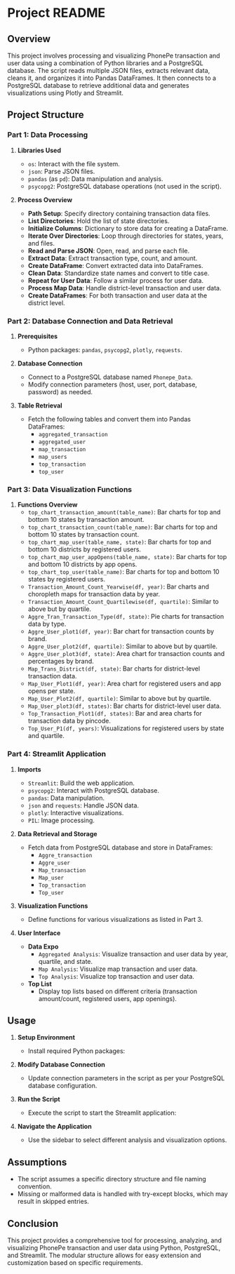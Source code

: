 # Project README

## Overview

This project involves processing and visualizing PhonePe transaction and user data using a combination of Python libraries and a PostgreSQL database. The script reads multiple JSON files, extracts relevant data, cleans it, and organizes it into Pandas DataFrames. It then connects to a PostgreSQL database to retrieve additional data and generates visualizations using Plotly and Streamlit.

## Project Structure

### Part 1: Data Processing

1. **Libraries Used**
   - `os`: Interact with the file system.
   - `json`: Parse JSON files.
   - `pandas` (as `pd`): Data manipulation and analysis.
   - `psycopg2`: PostgreSQL database operations (not used in the script).

2. **Process Overview**
   - **Path Setup**: Specify directory containing transaction data files.
   - **List Directories**: Hold the list of state directories.
   - **Initialize Columns**: Dictionary to store data for creating a DataFrame.
   - **Iterate Over Directories**: Loop through directories for states, years, and files.
   - **Read and Parse JSON**: Open, read, and parse each file.
   - **Extract Data**: Extract transaction type, count, and amount.
   - **Create DataFrame**: Convert extracted data into DataFrames.
   - **Clean Data**: Standardize state names and convert to title case.
   - **Repeat for User Data**: Follow a similar process for user data.
   - **Process Map Data**: Handle district-level transaction and user data.
   - **Create DataFrames**: For both transaction and user data at the district level.

### Part 2: Database Connection and Data Retrieval

1. **Prerequisites**
   - Python packages: `pandas`, `psycopg2`, `plotly`, `requests`.

2. **Database Connection**
   - Connect to a PostgreSQL database named `Phonepe_Data`.
   - Modify connection parameters (host, user, port, database, password) as needed.

3. **Table Retrieval**
   - Fetch the following tables and convert them into Pandas DataFrames:
     - `aggregated_transaction`
     - `aggregated_user`
     - `map_transaction`
     - `map_users`
     - `top_transaction`
     - `top_user`

### Part 3: Data Visualization Functions

1. **Functions Overview**
   - `top_chart_transaction_amount(table_name)`: Bar charts for top and bottom 10 states by transaction amount.
   - `top_chart_transaction_count(table_name)`: Bar charts for top and bottom 10 states by transaction count.
   - `top_chart_map_user(table_name, state)`: Bar charts for top and bottom 10 districts by registered users.
   - `top_chart_map_user_appOpens(table_name, state)`: Bar charts for top and bottom 10 districts by app opens.
   - `top_chart_top_user(table_name)`: Bar charts for top and bottom 10 states by registered users.
   - `Transaction_Amount_Count_Yearwise(df, year)`: Bar charts and choropleth maps for transaction data by year.
   - `Transaction_Amount_Count_Quartilewise(df, quartile)`: Similar to above but by quartile.
   - `Aggre_Tran_Transaction_Type(df, state)`: Pie charts for transaction data by type.
   - `Aggre_User_plot1(df, year)`: Bar chart for transaction counts by brand.
   - `Aggre_User_plot2(df, quartile)`: Similar to above but by quartile.
   - `Aggre_User_plot3(df, state)`: Area chart for transaction counts and percentages by brand.
   - `Map_Trans_District(df, state)`: Bar charts for district-level transaction data.
   - `Map_User_Plot1(df, year)`: Area chart for registered users and app opens per state.
   - `Map_User_Plot2(df, quartile)`: Similar to above but by quartile.
   - `Map_User_plot3(df, states)`: Bar charts for district-level user data.
   - `Top_Transaction_Plot1(df, states)`: Bar and area charts for transaction data by pincode.
   - `Top_User_P1(df, years)`: Visualizations for registered users by state and quartile.

### Part 4: Streamlit Application

1. **Imports**
   - `Streamlit`: Build the web application.
   - `psycopg2`: Interact with PostgreSQL database.
   - `pandas`: Data manipulation.
   - `json` and `requests`: Handle JSON data.
   - `plotly`: Interactive visualizations.
   - `PIL`: Image processing.

2. **Data Retrieval and Storage**
   - Fetch data from PostgreSQL database and store in DataFrames:
     - `Aggre_transaction`
     - `Aggre_user`
     - `Map_transaction`
     - `Map_user`
     - `Top_transaction`
     - `Top_user`

3. **Visualization Functions**
   - Define functions for various visualizations as listed in Part 3.

4. **User Interface**
   - **Data Expo**
     - `Aggregated Analysis`: Visualize transaction and user data by year, quartile, and state.
     - `Map Analysis`: Visualize map transaction and user data.
     - `Top Analysis`: Visualize top transaction and user data.
   - **Top List**
     - Display top lists based on different criteria (transaction amount/count, registered users, app openings).

## Usage

1. **Setup Environment**
   - Install required Python packages:

2. **Modify Database Connection**
   - Update connection parameters in the script as per your PostgreSQL database configuration.

3. **Run the Script**
   - Execute the script to start the Streamlit application:


4. **Navigate the Application**
   - Use the sidebar to select different analysis and visualization options.

## Assumptions

- The script assumes a specific directory structure and file naming convention.
- Missing or malformed data is handled with try-except blocks, which may result in skipped entries.

## Conclusion

This project provides a comprehensive tool for processing, analyzing, and visualizing PhonePe transaction and user data using Python, PostgreSQL, and Streamlit. The modular structure allows for easy extension and customization based on specific requirements.
